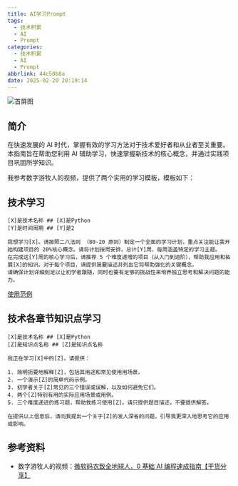 ```yaml
---
title: AI学习Prompt
tags:
  - 技术积累
  - AI
  - Prompt
categories:
  - 技术积累
  - AI
  - Prompt
abbrlink: 44c50b8a
date: 2025-02-20 20:19:14
---
```


![首屏图](https://s21.ax1x.com/2025/02/23/pElDVwd.jpg)

<!-- more -->

## 简介

在快速发展的 AI 时代，掌握有效的学习方法对于技术爱好者和从业者至关重要。本指南旨在帮助您利用 AI 辅助学习，快速掌握新技术的核心概念，并通过实践项目巩固所学知识。

我参考数字游牧人的视频，提供了两个实用的学习模板，模板如下：

## 技术学习

```text
[X]是技术名称 ## [X]是Python
[Y]是时间周期 ## [Y]是2

我想学习[X]。请按照二八法则 （80-20 原则）制定一个全面的学习计划，重点关注能让我开始构建项目的 20%核心概念。请将计划按周安排，总计[Y]周，每周涵盖特定的学习主题。
在完成这[Y]周的核心学习后，请推荐 5 个难度递增的项目（从入门到进阶），帮助我应用和拓展[X]的知识。对于每个项目，请提供简要描述并列出它将帮助强化的关键概念。
请确保计划详细到足以让初学者跟随，同时也要有足够的挑战性来培养独立思考和解决问题的能力。
```

[使用范例](/archives/202502214537ccef/)

## 技术各章节知识点学习

```text
[X]是技术名称 ## [X]是Python
[Z]是知识点名称 ## [Z]是知识点名称

我正在学习[X]中的[Z]。请提供：

1. 简明扼要地解释[Z]，包括其用途和常见使用用场景。
2. 一个演示[Z]的简单代码示例。
3. 初学者关于[Z]常见的三个错误或误解，以及如何避免它们。
4. 两个[Z]特别有用的实际应用场景或用例。
5. 三个难度递进的练习题，帮助我练习使用[Z]。请只提供题目描述，不要提供解答。

在提供以上信息后，请向我提出一个关于[Z]的发人深省的问题，引导我更深入地思考它的应用或影响。
```

## 参考资料

- 数字游牧人的视频：[微软码农致全地球人，0 基础 AI 编程速成指南【干货分享】](https://www.bilibili.com/video/BV1DkwYegEPS)
